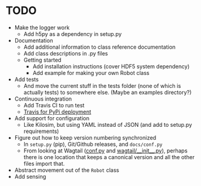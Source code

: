 # TODO

- Make the logger work
  - Add h5py as a dependency in setup.py
- Documentation
  - Add additional information to class reference documentation
  - Add class descriptions in .py files
  - Getting started
    - Add installation instructions (cover HDF5 system dependency)
    - Add example for making your own Robot class
- Add tests
  - And move the current stuff in the tests folder (none of which is actually tests) to somewhere else. (Maybe an examples directory?)
- Continuous integration
  - Add Travis CI to run test
  - [Travis for PyPi deployment](https://docs.travis-ci.com/user/deployment/pypi/)
- Add support for configuration
  - Like Kilosim, but using YAML instead of JSON (and add to setup.py requirements)
- Figure out how to keep version numbering synchronized
  - In `setup.py` (pip), Git/Github releases, and `docs/conf.py`
  - From looking at Wagtail ([conf.py](https://github.com/wagtail/wagtail/blob/v2.8.1/docs/conf.py) and [wagtail/\_\_init\_\_.py](https://github.com/wagtail/wagtail/blob/v2.8.1/wagtail/__init__.py)), perhaps there is one location that keeps a canonical version and all the other files import that.
- Abstract movement out of the `Robot` class
- Add sensing